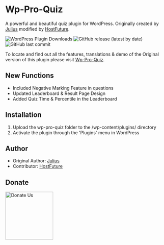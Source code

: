 # Wp-Pro-Quiz

A powerful and beautiful quiz plugin for WordPress. Originally created by [Julius](http://www.it-gecko.de/) modified by [HostFuture](https://hostfuture.co.in).

![WordPress Plugin Downloads](https://img.shields.io/wordpress/plugin/dm/wp-pro-quiz) ![GitHub release (latest by date)](https://img.shields.io/github/downloads/HostFuture/Wp-Pro-Quiz/0.37/total) ![GitHub last commit](https://img.shields.io/github/last-commit/HostFuture/Wp-Pro-Quiz)

To locate and find out all the features, translations & demo of the Original version of this plugin please visit [Wp-Pro-Quiz](https://github.com/xeno010/Wp-Pro-Quiz).


## New Functions

- Included Negative Marking Feature in questions
- Updated Leaderboard & Result Page Design
- Added Quiz Time & Percentile in the Leaderboard 


## Installation

1. Upload the wp-pro-quiz folder to the /wp-content/plugins/ directory
2. Activate the plugin through the 'Plugins' menu in WordPress


## Author

- Original Author: [Julius](http://www.it-gecko.de/)
- Contributor: [HostFuture](https://hostfuture.co.in)


## Donate

[<img src="https://i1.wp.com/smashrxllc.com/wp-content/uploads/2019/09/support-us-button.png?w=150&ssl=1" alt="Donate Us" width=150>](https://instamojo.com/@HostFuture)
